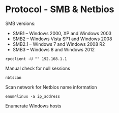 # Protocol - SMB & Netbios

SMB versions:

* SMB1 – Windows 2000, XP and Windows 2003
* SMB2 – Windows Vista SP1 and Windows 2008
* SMB2.1 – Windows 7 and Windows 2008 R2
* SMB3 – Windows 8 and Windows 2012

```rpcclient -U "" 192.168.1.1```

Manual check for null sessions

```nbtscan ```

Scan network for Netbios name information

```enum4linux -a ip_address ```

Enumerate Windows hosts
